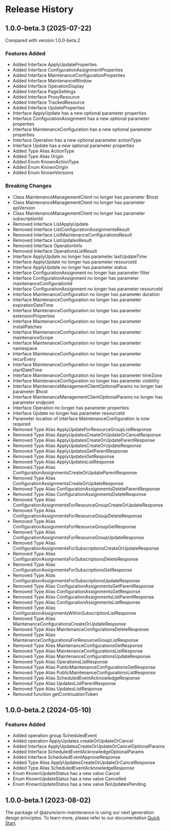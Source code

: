 # Release History

## 1.0.0-beta.3 (2025-07-22)
Compared with version 1.0.0-beta.2

### Features Added
  - Added Interface ApplyUpdateProperties
  - Added Interface ConfigurationAssignmentProperties
  - Added Interface MaintenanceConfigurationProperties
  - Added Interface MaintenanceWindow
  - Added Interface OperationDisplay
  - Added Interface PageSettings
  - Added Interface ProxyResource
  - Added Interface TrackedResource
  - Added Interface UpdateProperties
  - Interface ApplyUpdate has a new optional parameter properties
  - Interface ConfigurationAssignment has a new optional parameter properties
  - Interface MaintenanceConfiguration has a new optional parameter properties
  - Interface Operation has a new optional parameter actionType
  - Interface Update has a new optional parameter properties
  - Added Type Alias ActionType
  - Added Type Alias Origin
  - Added Enum KnownActionType
  - Added Enum KnownOrigin
  - Added Enum KnownVersions

### Breaking Changes
  - Class MaintenanceManagementClient no longer has parameter $host
  - Class MaintenanceManagementClient no longer has parameter apiVersion
  - Class MaintenanceManagementClient no longer has parameter subscriptionId
  - Removed Interface ListApplyUpdate
  - Removed Interface ListConfigurationAssignmentsResult
  - Removed Interface ListMaintenanceConfigurationsResult
  - Removed Interface ListUpdatesResult
  - Removed Interface OperationInfo
  - Removed Interface OperationsListResult
  - Interface ApplyUpdate no longer has parameter lastUpdateTime
  - Interface ApplyUpdate no longer has parameter resourceId
  - Interface ApplyUpdate no longer has parameter status
  - Interface ConfigurationAssignment no longer has parameter filter
  - Interface ConfigurationAssignment no longer has parameter maintenanceConfigurationId
  - Interface ConfigurationAssignment no longer has parameter resourceId
  - Interface MaintenanceConfiguration no longer has parameter duration
  - Interface MaintenanceConfiguration no longer has parameter expirationDateTime
  - Interface MaintenanceConfiguration no longer has parameter extensionProperties
  - Interface MaintenanceConfiguration no longer has parameter installPatches
  - Interface MaintenanceConfiguration no longer has parameter maintenanceScope
  - Interface MaintenanceConfiguration no longer has parameter namespace
  - Interface MaintenanceConfiguration no longer has parameter recurEvery
  - Interface MaintenanceConfiguration no longer has parameter startDateTime
  - Interface MaintenanceConfiguration no longer has parameter timeZone
  - Interface MaintenanceConfiguration no longer has parameter visibility
  - Interface MaintenanceManagementClientOptionalParams no longer has parameter $host
  - Interface MaintenanceManagementClientOptionalParams no longer has parameter endpoint
  - Interface Operation no longer has parameter properties
  - Interface Update no longer has parameter resourceId
  - Parameter location of interface MaintenanceConfiguration is now required
  - Removed Type Alias ApplyUpdateForResourceGroupListResponse
  - Removed Type Alias ApplyUpdatesCreateOrUpdateOrCancelResponse
  - Removed Type Alias ApplyUpdatesCreateOrUpdateParentResponse
  - Removed Type Alias ApplyUpdatesCreateOrUpdateResponse
  - Removed Type Alias ApplyUpdatesGetParentResponse
  - Removed Type Alias ApplyUpdatesGetResponse
  - Removed Type Alias ApplyUpdatesListResponse
  - Removed Type Alias ConfigurationAssignmentsCreateOrUpdateParentResponse
  - Removed Type Alias ConfigurationAssignmentsCreateOrUpdateResponse
  - Removed Type Alias ConfigurationAssignmentsDeleteParentResponse
  - Removed Type Alias ConfigurationAssignmentsDeleteResponse
  - Removed Type Alias ConfigurationAssignmentsForResourceGroupCreateOrUpdateResponse
  - Removed Type Alias ConfigurationAssignmentsForResourceGroupDeleteResponse
  - Removed Type Alias ConfigurationAssignmentsForResourceGroupGetResponse
  - Removed Type Alias ConfigurationAssignmentsForResourceGroupUpdateResponse
  - Removed Type Alias ConfigurationAssignmentsForSubscriptionsCreateOrUpdateResponse
  - Removed Type Alias ConfigurationAssignmentsForSubscriptionsDeleteResponse
  - Removed Type Alias ConfigurationAssignmentsForSubscriptionsGetResponse
  - Removed Type Alias ConfigurationAssignmentsForSubscriptionsUpdateResponse
  - Removed Type Alias ConfigurationAssignmentsGetParentResponse
  - Removed Type Alias ConfigurationAssignmentsGetResponse
  - Removed Type Alias ConfigurationAssignmentsListParentResponse
  - Removed Type Alias ConfigurationAssignmentsListResponse
  - Removed Type Alias ConfigurationAssignmentsWithinSubscriptionListResponse
  - Removed Type Alias MaintenanceConfigurationsCreateOrUpdateResponse
  - Removed Type Alias MaintenanceConfigurationsDeleteResponse
  - Removed Type Alias MaintenanceConfigurationsForResourceGroupListResponse
  - Removed Type Alias MaintenanceConfigurationsGetResponse
  - Removed Type Alias MaintenanceConfigurationsListResponse
  - Removed Type Alias MaintenanceConfigurationsUpdateResponse
  - Removed Type Alias OperationsListResponse
  - Removed Type Alias PublicMaintenanceConfigurationsGetResponse
  - Removed Type Alias PublicMaintenanceConfigurationsListResponse
  - Removed Type Alias ScheduledEventAcknowledgeResponse
  - Removed Type Alias UpdatesListParentResponse
  - Removed Type Alias UpdatesListResponse
  - Removed function getContinuationToken

    
## 1.0.0-beta.2 (2024-05-10)
    
### Features Added

  - Added operation group ScheduledEvent
  - Added operation ApplyUpdates.createOrUpdateOrCancel
  - Added Interface ApplyUpdatesCreateOrUpdateOrCancelOptionalParams
  - Added Interface ScheduledEventAcknowledgeOptionalParams
  - Added Interface ScheduledEventApproveResponse
  - Added Type Alias ApplyUpdatesCreateOrUpdateOrCancelResponse
  - Added Type Alias ScheduledEventAcknowledgeResponse
  - Enum KnownUpdateStatus has a new value Cancel
  - Enum KnownUpdateStatus has a new value Cancelled
  - Enum KnownUpdateStatus has a new value NoUpdatesPending
    
    
## 1.0.0-beta.1 (2023-08-02)

The package of @azure/arm-maintenance is using our next generation design principles. To learn more, please refer to our documentation [Quick Start](https://aka.ms/azsdk/js/mgmt/quickstart).
